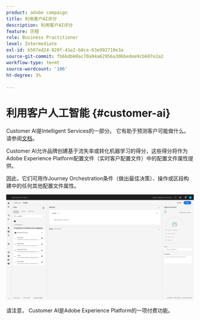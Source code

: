 ```yaml
---
product: adobe campaign
title: 利用客户AI评分
description: 利用客户AI评分
feature: 历程
role: Business Practitioner
level: Intermediate
exl-id: b507ed24-820f-41e2-b8ce-63e992710e3a
source-git-commit: fb6bdb60ac70a94a62956a306bedee9cb607e2a2
workflow-type: tm+mt
source-wordcount: '106'
ht-degree: 3%

---
```


# 利用客户人工智能 {#customer-ai}

Customer AI是Intelligent Services的一部分。 它有助于预测客户可能做什么。 请参阅[文档](https://experienceleague.adobe.com/docs/experience-platform/intelligent-services/customer-ai/overview.html)。

Customer AI允许品牌创建基于流失率或转化机器学习的得分，这些得分将作为Adobe Experience Platform配置文件（实时客户配置文件）中的配置文件属性提供。

因此，它们可用作Journey Orchestration条件（做出最佳决策）、操作或区段构建中的任何其他配置文件属性。

![](../assets/customer-ai.png)

请注意， Customer AI是Adobe Experience Platform的一项付费功能。
